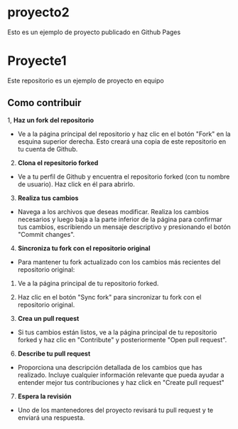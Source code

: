 # proyecto2
Esto es un ejemplo de proyecto publicado en Github Pages

# Proyecte1
Este repositorio es un ejemplo de proyecto en equipo

## Como contribuir

1, **Haz un fork del repositorio**
- Ve a la página príncipal del repositorio y haz clic en el botón "Fork" en la esquina superior derecha. Esto creará una copia de este
repositorio en tu cuenta de Github.

2. **Clona el repesitorio forked**
- Ve a tu perfil de Github y encuentra el repositorio forked (con tu nombre de usuario). Haz click en él para abrirlo.

3. **Realiza tus cambios**
- Navega a los archivos que deseas modificar. Realiza los cambios necesarios y luego baja a la parte inferior de la página para confirmar tus cambios, escribiendo un mensaje descriptivo y
presionando el botón "Commit changes".

4. **Sincroniza tu fork con el repositorio original**
- Para mantener tu fork actualizado con los cambios más recientes del repositorio original:
1. Ve a la página principal de tu repositorio forked.
2. Haz clic en el botón "Sync fork" para sincronizar tu fork con el repositorio original.

5. **Crea un pull request**
- Si tus cambios están listos, ve a la página principal de tu repositorio forked y haz clic en "Contribute" y posteriormente "Open pull request".

6. **Describe tu pull request**
- Proporciona una descripción detallada de los cambios que has realizado. Incluye cualquier información relevante que pueda ayudar 
a entender mejor tus contribuciones y haz click en "Create pull request"

7. **Espera la revisión**
- Uno de los mantenedores del proyecto revisará tu pull request y te enviará una respuesta.
